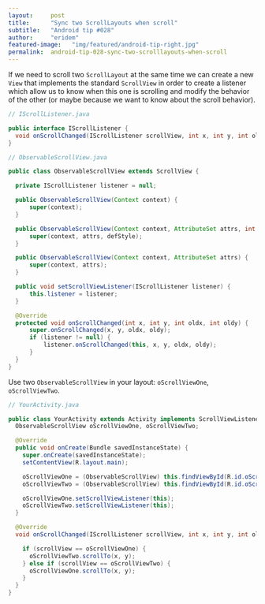 ```yaml
---
layout:     post
title:      "Sync two ScrollLayouts when scroll"
subtitle:   "Android tip #028"
author:     "eridem"
featured-image:   "img/featured/android-tip-right.jpg"
permalink:  android-tip-028-sync-two-scrolllayouts-when-scroll
---
```


If we need to scroll two `ScrollLayout` at the same time we can create a new `View` that implements the standard `ScrollView` in order to create a listener which allow us to know when this one is scrolling and modify the behavior of the other (or maybe because we want to know about the scroll behavior).

```java
// IScrollListener.java

public interface IScrollListener {
  void onScrollChanged(IScrollListener scrollView, int x, int y, int oldx, int oldy);
}
```

```java
// ObservableScrollView.java

public class ObservableScrollView extends ScrollView {

  private IScrollListener listener = null;

  public ObservableScrollView(Context context) {
      super(context);
  }

  public ObservableScrollView(Context context, AttributeSet attrs, int defStyle) {
      super(context, attrs, defStyle);
  }

  public ObservableScrollView(Context context, AttributeSet attrs) {
      super(context, attrs);
  }

  public void setScrollViewListener(IScrollListener listener) {
      this.listener = listener;
  }

  @Override
  protected void onScrollChanged(int x, int y, int oldx, int oldy) {
      super.onScrollChanged(x, y, oldx, oldy);
      if (listener != null) {
          listener.onScrollChanged(this, x, y, oldx, oldy);
      }
  }
}
```

Use two `ObservableScrollView` in your layout: `oScrollViewOne`, `oScrollViewTwo`.

```java
// YourActivity.java

public class YourActivity extends Activity implements ScrollViewListener {
  ObservableScrollView oScrollViewOne, oScrollViewTwo;

  @Override
  public void onCreate(Bundle savedInstanceState) {
    super.onCreate(savedInstanceState);
    setContentView(R.layout.main);

    oScrollViewOne = (ObservableScrollView) this.findViewById(R.id.oScrollViewOne);
    oScrollViewTwo = (ObservableScrollView) this.findViewById(R.id.oScrollViewTwo);

    oScrollViewOne.setScrollViewListener(this);
    oScrollViewTwo.setScrollViewListener(this);
  }

  @Override
  void onScrollChanged(IScrollListener scrollView, int x, int y, int oldx, int oldy) {

    if (scrollView == oScrollViewOne) {
      oScrollViewTwo.scrollTo(x, y);
    } else if (scrollView == oScrollViewTwo) {
      oScrollViewOne.scrollTo(x, y);
    }
  }
}
```
